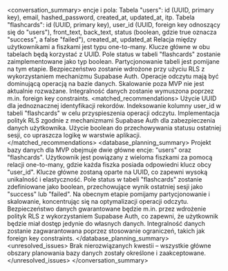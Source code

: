 <conversation_summary>
<database schema>
encje i pola:
Tabela "users": id (UUID, primary key), email, hashed_password, created_at, updated_at, itp.
Tabela "flashcards": id (UUID, primary key), user_id (UUID, foreign key odnoszący się do "users"), front_text, back_text, status (boolean, gdzie true oznacza "success", a false "failed"), created_at, updated_at
<database schema>
<decisions>
Relacja między użytkownikami a fiszkami jest typu one-to-many.
Klucze główne w obu tabelach będą korzystać z UUID.
Pole status w tabeli "flashcards" zostanie zaimplementowane jako typ boolean.
Partycjonowanie tabeli jest pomijane na tym etapie.
Bezpieczeństwo zostanie wdrożone przy użyciu RLS z wykorzystaniem mechanizmu Supabase Auth.
Operacje odczytu mają być dominującą operacją na bazie danych.
Skalowanie poza MVP nie jest aktualnie rozważane.
Integralność danych zostanie wymuszona poprzez m.in. foreign key constraints.
</decisions>
<matched_recommendations>
Użycie UUID dla jednoznacznej identyfikacji rekordów.
Indeksowanie kolumny user_id w tabeli "flashcards" w celu przyspieszenia operacji odczytu.
Implementacja polityk RLS zgodnie z mechanizmami Supabase Auth dla zabezpieczenia danych użytkownika.
Użycie boolean do przechowywania statusu ostatniej sesji, co upraszcza logikę w warstwie aplikacji.
</matched_recommendations>
<database_planning_summary>
Projekt bazy danych dla MVP obejmuje dwie główne encje: "users" oraz "flashcards". Użytkownik jest powiązany z wieloma fiszkami za pomocą relacji one-to-many, gdzie każda fiszka posiada odpowiedni klucz obcy "user_id". Klucze główne zostaną oparte na UUID, co zapewni wysoką unikalność i elastyczność. Pole status w tabeli "flashcards" zostanie zdefiniowane jako boolean, przechowujące wynik ostatniej sesji jako "success" lub "failed". Na obecnym etapie pomijamy partycjonowanie i skalowanie, koncentrując się na optymalizacji operacji odczytu. Bezpieczeństwo danych gwarantowane będzie m.in. przez wdrożenie polityk RLS z wykorzystaniem Supabase Auth, co zapewni, że użytkownik będzie miał dostęp jedynie do własnych danych. Integralność danych zostanie zagwarantowana poprzez stosowanie ograniczeń, takich jak foreign key constraints.
</database_planning_summary>
<unresolved_issues>
Brak nierozwiązanych kwestii – wszystkie główne obszary planowania bazy danych zostały określone i zaakceptowane.
</unresolved_issues>
</conversation_summary>